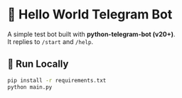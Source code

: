 # 🤖 Hello World Telegram Bot

A simple test bot built with **python-telegram-bot (v20+)**.  
It replies to `/start` and `/help`.

## 🚀 Run Locally

```bash
pip install -r requirements.txt
python main.py
